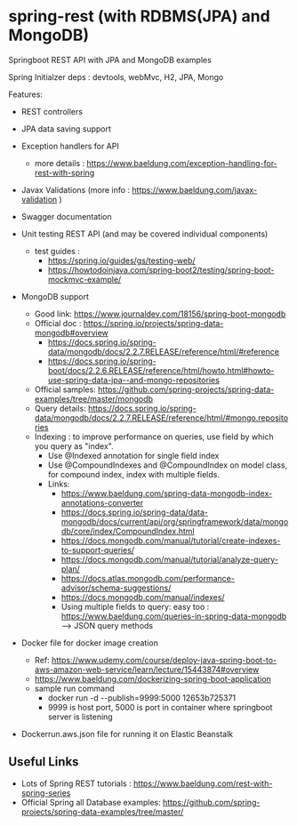 # spring-rest (with RDBMS(JPA) and MongoDB)
Springboot REST API with JPA and MongoDB examples

Spring Initialzer deps : devtools, webMvc, H2, JPA, Mongo

Features:
* REST controllers
* JPA data saving support
* Exception handlers for API
  - more details : https://www.baeldung.com/exception-handling-for-rest-with-spring
* Javax Validations (more info : https://www.baeldung.com/javax-validation )
* Swagger documentation
* Unit testing REST API (and may be covered individual components)
  - test guides : 
    - https://spring.io/guides/gs/testing-web/
    - https://howtodoinjava.com/spring-boot2/testing/spring-boot-mockmvc-example/
* MongoDB support
  - Good link: https://www.journaldev.com/18156/spring-boot-mongodb
  - Official doc : https://spring.io/projects/spring-data-mongodb#overview
    - https://docs.spring.io/spring-data/mongodb/docs/2.2.7.RELEASE/reference/html/#reference
    - https://docs.spring.io/spring-boot/docs/2.2.6.RELEASE/reference/html/howto.html#howto-use-spring-data-jpa--and-mongo-repositories
  - Official samples: https://github.com/spring-projects/spring-data-examples/tree/master/mongodb 
  - Query details: https://docs.spring.io/spring-data/mongodb/docs/2.2.7.RELEASE/reference/html/#mongo.repositories
  - Indexing : to improve performance on queries, use field by which you query as "index". 
    - Use @Indexed annotation for single field index
    - Use @CompoundIndexes and @CompoundIndex on model class, for compound index, index with multiple fields.
    - Links:
      - https://www.baeldung.com/spring-data-mongodb-index-annotations-converter
      - https://docs.spring.io/spring-data/data-mongodb/docs/current/api/org/springframework/data/mongodb/core/index/CompoundIndex.html
      - https://docs.mongodb.com/manual/tutorial/create-indexes-to-support-queries/
      - https://docs.mongodb.com/manual/tutorial/analyze-query-plan/
      - https://docs.atlas.mongodb.com/performance-advisor/schema-suggestions/
      - https://docs.mongodb.com/manual/indexes/
      - Using multiple fields to query: easy too : https://www.baeldung.com/queries-in-spring-data-mongodb --> JSON query methods
      
* Docker file for docker image creation
  - Ref: https://www.udemy.com/course/deploy-java-spring-boot-to-aws-amazon-web-service/learn/lecture/15443874#overview
  - https://www.baeldung.com/dockerizing-spring-boot-application
  - sample run command
    - docker run -d --publish=9999:5000 12653b725371
    - 9999 is host port, 5000 is port in container where springboot server is listening

* Dockerrun.aws.json file for running it on Elastic Beanstalk

## Useful Links  
- Lots of Spring REST tutorials : https://www.baeldung.com/rest-with-spring-series
- Official Spring all Database examples: https://github.com/spring-projects/spring-data-examples/tree/master/
